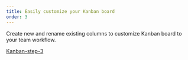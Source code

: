 ```yaml
---
title: Easily customize your Kanban board
order: 3
---
```


Create new and rename existing columns to customize Kanban board to your team workflow.

[Kanban-step-3](howTo:Kanban-step-3)
